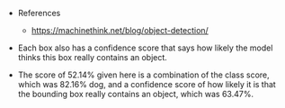 - References
    - https://machinethink.net/blog/object-detection/

- Each box also has a confidence score that says how likely the model thinks this box really contains an object.
- The score of 52.14% given here is a combination of the class score, which was 82.16% dog, and a confidence score of how likely it is that the bounding box really contains an object, which was 63.47%.